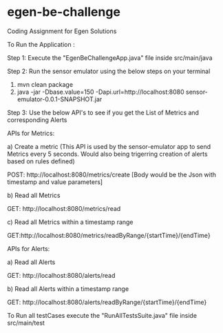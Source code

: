 # egen-be-challenge
Coding Assignment for Egen Solutions


To Run the Application :

Step 1: Execute the "EgenBeChallengeApp.java" file inside src/main/java

Step 2: Run the sensor emulator using the below steps on your terminal
  1) mvn clean package
  2) java -jar -Dbase.value=150 -Dapi.url=http://localhost:8080 sensor-emulator-0.0.1-SNAPSHOT.jar
  
Step 3: Use the below API's to see if you get the List of Metrics and corresponding Alerts  

APIs for Metrics:

a) Create a metric (This API is used by the sensor-emulator app to send Metrics every 5 seconds. Would also being trigerring creation of alerts based on rules defined)

POST: http://localhost:8080/metrics/create
[Body would be the Json with timestamp and value parameters]

b) Read all Metrics

GET: http://localhost:8080/metrics/read

c) Read all Metrics within a timestamp range

GET:http://localhost:8080/metrics/readByRange/{startTime}/{endTime}

APIs for Alerts:

a) Read all Alerts

GET: http://localhost:8080/alerts/read

b) Read all Alerts within a timestamp range

GET: http://localhost:8080/alerts/readByRange/{startTime}/{endTime}


To Run all testCases execute the "RunAllTestsSuite.java" file inside src/main/test
